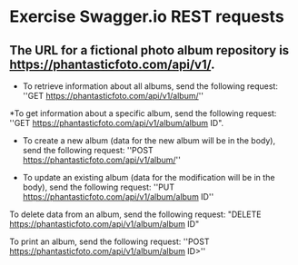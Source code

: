 # Exercise Swagger.io REST requests

## The URL for a fictional photo album repository is https://phantasticfoto.com/api/v1/.

* To retrieve information about all albums, send the following request:
 ''GET https://phantasticfoto.com/api/v1/album/''

*To get information about a specific album, send the following request:
''GET https://phantasticfoto.com/api/v1/album/album ID".

* To create a new album (data for the new album will be in the body), send the following request:
''POST https://phantasticfoto.com/api/v1/album/''

* To update an existing album (data for the modification will be in the body), send the following request:
''PUT https://phantasticfoto.com/api/v1/album/album ID''

To delete data from an album, send the following request:
"DELETE  https://phantasticfoto.com/api/v1/album/album ID"

To print an album, send the following request: 
''POST https://phantasticfoto.com/api/v1/album/album ID>''